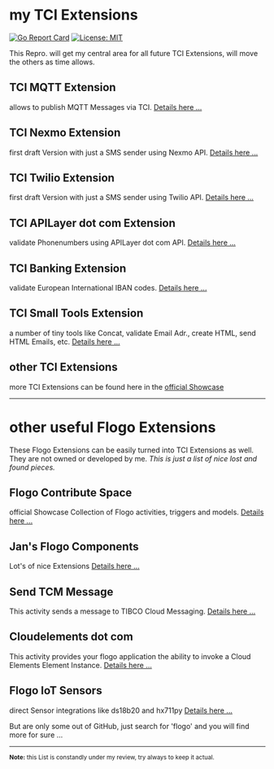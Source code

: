 # my TCI Extensions
[![Go Report Card](https://goreportcard.com/badge/github.com/JGrotex/tci-extensions)](https://goreportcard.com/report/github.com/JGrotex/tci-extensions) [![License: MIT](https://img.shields.io/badge/License-MIT-yellow.svg)](https://opensource.org/licenses/MIT)

This Repro. will get my central area for all future TCI Extensions, will move the others as time allows.

## TCI MQTT Extension
allows to publish MQTT Messages via TCI.
[Details here ...](extensions/MQTT/readme.md)

## TCI Nexmo Extension
first draft Version with just a SMS sender using Nexmo API.
[Details here ...](extensions/Nexmo/readme.md)

## TCI Twilio Extension
first draft Version with just a SMS sender using Twilio API.
[Details here ...](https://github.com/JGrotex/tci-wi-twilio-extension)

## TCI APILayer dot com Extension
validate Phonenumbers using APILayer dot com API.
[Details here ...](https://github.com/JGrotex/tci-wi-apilayer-extension)

## TCI Banking Extension
validate European International IBAN codes.
[Details here ...](https://github.com/JGrotex/tci-wi-banking-extension)

## TCI Small Tools Extension
a number of tiny tools like Concat, validate Email Adr., create HTML, send HTML Emails, etc.
[Details here ...](https://github.com/JGrotex/tci-wi-smalltools-extension)

## other TCI Extensions
more TCI Extensions can be found here in the [official Showcase](https://tibcosoftware.github.io/tci-awesome/)

<hr>

# other useful Flogo Extensions
These Flogo Extensions can be easily turned into TCI Extensions as well. They are not owned or developed by me.
<i>This is just a list of nice lost and found pieces.</i>

## Flogo Contribute Space
official Showcase Collection of Flogo activities, triggers and models.
[Details here ...](https://github.com/TIBCOSoftware/flogo-contrib)

## Jan's Flogo Components
Lot's of nice Extensions [Details here ...](https://github.com/jvanderl/flogo-components/)

## Send TCM Message
This activity sends a message to TIBCO Cloud Messaging. 
[Details here ...](https://github.com/jvanderl/flogo-components/tree/master/activity/tcmpub)

## Cloudelements dot com
This activity provides your flogo application the ability to invoke a Cloud Elements Element Instance.
[Details here ...](https://github.com/ghchinoy/cloudelements-flogo)

## Flogo IoT Sensors
direct Sensor integrations like ds18b20 and hx711py
[Details here ...](https://github.com/lhollyer/flogo-activities)

But are only some out of GitHub, just search for 'flogo' and you will find more for sure ...

<hr>
<sub><b>Note:</b> this List is constandly under my review, try always to keep it actual.</sub>
